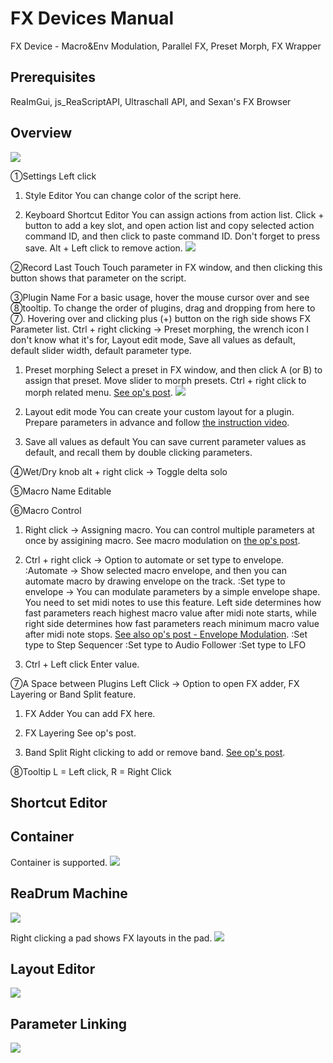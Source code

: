 # FX Devices Manual
FX Device - Macro&Env Modulation, Parallel FX, Preset Morph, FX Wrapper

## Prerequisites
ReaImGui, js_ReaScriptAPI, Ultraschall API, and Sexan's FX Browser

## Overview
![](https://i.imgur.com/aO9mIv5.png)

①Settings
Left click

1) Style Editor
You can change color of the script here.

2) Keyboard Shortcut Editor
You can assign actions from action list. Click + button to add a key slot, and open action list and copy selected action command ID, and then click to paste command ID. Don't forget to press save. Alt + Left click to remove action.
![](https://i.imgur.com/cmo8l9a.png)

②Record Last Touch
Touch parameter in FX window, and then clicking this button shows that parameter on the script.

③Plugin Name
For a basic usage, hover the mouse cursor over and see ⑧tooltip. To change the order of plugins, drag and dropping from here to ⑦. Hovering over and clicking plus (+) button on the righ side shows FX Parameter list.
Ctrl + right clicking -> Preset morphing, the wrench icon I don't know what it's for, Layout edit mode, Save all values as default, default slider width, default parameter type.
1) Preset morphing
Select a preset in FX window, and then click A (or B) to assign that preset. Move slider to morph presets. Ctrl + right click to morph related menu. [See op's post](https://forum.cockos.com/showpost.php?p=2531298&postcount=1).
![](https://i.imgur.com/m10yj00.gif)


2) Layout edit mode
You can create your custom layout for a plugin. Prepare parameters in advance and follow [the instruction video](https://www.youtube.com/watch?v=CfxUQ-_lyLs).

4) Save all values as default
You can save current parameter values as default, and recall them by double clicking parameters.

④Wet/Dry knob
alt + right click -> Toggle delta solo

⑤Macro Name
Editable

⑥Macro Control
1) Right click -> Assigning macro. You can control multiple parameters at once by assigining macro. See macro modulation on [the op's post](https://forum.cockos.com/showpost.php?p=2531298&postcount=1).

2) Ctrl + right click -> Option to automate or set type to envelope.
:Automate -> Show selected macro envelope, and then you can automate macro by drawing envelope on the track.
:Set type to envelope -> You can modulate parameters by a simple envelope shape. You need to set midi notes to use this feature. Left side determines how fast parameters reach highest macro value after midi note starts, while right side determines how fast parameters reach minimum macro value after midi note stops. [See also op's post - Envelope Modulation](https://forum.cockos.com/showpost.php?p=2531298&postcount=1).
:Set type to Step Sequencer
:Set type to Audio Follower
:Set type to LFO

3) Ctrl + Left click
Enter value.

⑦A Space between Plugins
Left Click -> Option to open FX adder, FX Layering or Band Split feature.

1) FX Adder
You can add FX here.

2) FX Layering
See op's post.

3) Band Split
Right clicking to add or remove band. [See op's post](https://forum.cockos.com/showpost.php?p=2531298&postcount=1).

⑧Tooltip
L = Left click, R = Right Click

## Shortcut Editor


## Container
Container is supported.
![](https://i.imgur.com/jOdFO0a.gif)

## ReaDrum Machine
![](https://i.imgur.com/kfWEO1U.gif)

Right clicking a pad shows FX layouts in the pad.
![](https://i.imgur.com/fP72RYB.gif)

## Layout Editor
![](https://i.imgur.com/75nVi2W.gif)

## Parameter Linking
![](https://i.imgur.com/vUpkH8K.gif)
